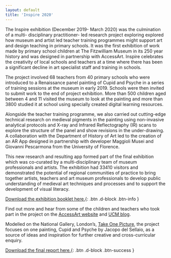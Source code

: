 ```yaml
---
layout: default
title: 'Inspire 2020'
---
```


<div id="panorama"></div>

The Inspire exhibition (December 2019- March 2020) was the culmination of a multi- disciplinary practitioner- led research project exploring explored how museum and artist led teacher training programmes might support art and design teaching in primary schools. It was the first exhibition of work made by primary school children at The Fitzwilliam Museum in its 250 year history and was designed in partnership with AccessArt. Inspire celebrates the creativity of local schools and teachers at a time where there has been a significant decline in art specialist staff and training in schools.

The project involved 68 teachers from 40 primary schools who were introduced to a Renaissance panel painting of Cupid and Psyche in a series of training sessions at the museum in early 2019. Schools were then invited to submit work to the end of project exhibition. More than 500 children aged between 4 and 11 visited the museum to look at the painting and more than 3800 studied it at school using specially created digital learning resources. 

Alongside the teacher training programme, we also carried out cutting-edge technical research on medieval pigments in the painting using non-invasive analytical protocols and X-ray and Infrared Reflectography (IR) scans to explore the structure of the panel and show revisions in the under-drawing. A collaboration with the Department of History of Art led to the creation of an AR App designed in partnership with developer Maggioli Musei and Giovanni Pescarmona from the University of Florence.

This new research and resulting app formed part of the final exhibition which was co-curated by a multi-disciplinary team of museum professionals and artists. The exhibition had 33410 visitors and demonstrated the potential of regional communities of practice to bring together artists, teachers and art museum professionals to develop public understanding of medieval art techniques and processes and to support the development of visual literacy.


[Download the exhibition booklet here.](/assets/Inspire-BookletA4-V05.pdf){: .btn .d-block .btn-info }

Find out more and hear from some of the children and teachers who took part in the project on the [AccessArt website](https://www.accessart.org.uk/inspire-a-celebration-of-childrens-art-in-response-to-jacopo-del-sellaios-cupid-and-psyche/) and [UCM blog](https://www.museums.cam.ac.uk/blog/2020/01/31/inspire-a-celebration-of-childrens-art/).

Modelled on the National Gallery, London’s, [Take One Picture](https://www.nationalgallery.org.uk/learning/teachers-and-schools/take-one-picture), the project focuses on one painting, Cupid and Psyche by Jacopo del Sellaio, as a source of ideas and inspiration for further creative and cross-curricular enquiry.

[Download the final report here.](/assets/inspireexhibitionreportFINAL.pdf){: .btn .d-block .btn-success }
